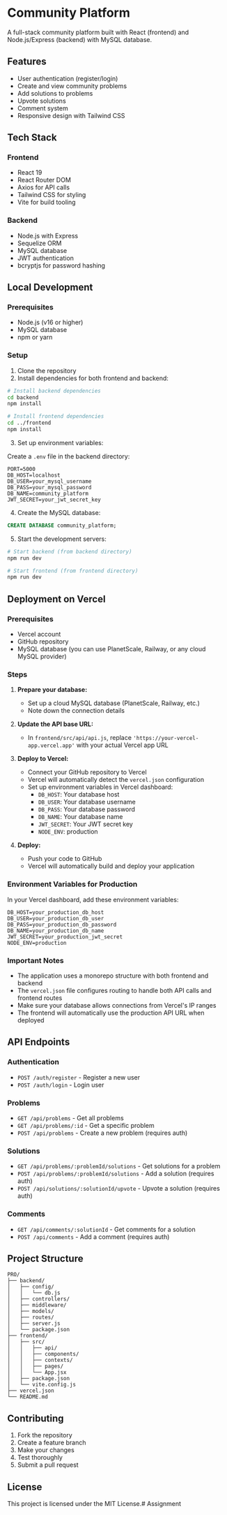 # Community Platform

A full-stack community platform built with React (frontend) and Node.js/Express (backend) with MySQL database.

## Features

- User authentication (register/login)
- Create and view community problems
- Add solutions to problems
- Upvote solutions
- Comment system
- Responsive design with Tailwind CSS

## Tech Stack

### Frontend
- React 19
- React Router DOM
- Axios for API calls
- Tailwind CSS for styling
- Vite for build tooling

### Backend
- Node.js with Express
- Sequelize ORM
- MySQL database
- JWT authentication
- bcryptjs for password hashing

## Local Development

### Prerequisites
- Node.js (v16 or higher)
- MySQL database
- npm or yarn

### Setup

1. Clone the repository
2. Install dependencies for both frontend and backend:

```bash
# Install backend dependencies
cd backend
npm install

# Install frontend dependencies
cd ../frontend
npm install
```

3. Set up environment variables:

Create a `.env` file in the backend directory:
```env
PORT=5000
DB_HOST=localhost
DB_USER=your_mysql_username
DB_PASS=your_mysql_password
DB_NAME=community_platform
JWT_SECRET=your_jwt_secret_key
```

4. Create the MySQL database:
```sql
CREATE DATABASE community_platform;
```

5. Start the development servers:

```bash
# Start backend (from backend directory)
npm run dev

# Start frontend (from frontend directory)
npm run dev
```

## Deployment on Vercel

### Prerequisites
- Vercel account
- GitHub repository
- MySQL database (you can use PlanetScale, Railway, or any cloud MySQL provider)

### Steps

1. **Prepare your database:**
   - Set up a cloud MySQL database (PlanetScale, Railway, etc.)
   - Note down the connection details

2. **Update the API base URL:**
   - In `frontend/src/api/api.js`, replace `'https://your-vercel-app.vercel.app'` with your actual Vercel app URL

3. **Deploy to Vercel:**
   - Connect your GitHub repository to Vercel
   - Vercel will automatically detect the `vercel.json` configuration
   - Set up environment variables in Vercel dashboard:
     - `DB_HOST`: Your database host
     - `DB_USER`: Your database username
     - `DB_PASS`: Your database password
     - `DB_NAME`: Your database name
     - `JWT_SECRET`: Your JWT secret key
     - `NODE_ENV`: production

4. **Deploy:**
   - Push your code to GitHub
   - Vercel will automatically build and deploy your application

### Environment Variables for Production

In your Vercel dashboard, add these environment variables:

```
DB_HOST=your_production_db_host
DB_USER=your_production_db_user
DB_PASS=your_production_db_password
DB_NAME=your_production_db_name
JWT_SECRET=your_production_jwt_secret
NODE_ENV=production
```

### Important Notes

- The application uses a monorepo structure with both frontend and backend
- The `vercel.json` file configures routing to handle both API calls and frontend routes
- Make sure your database allows connections from Vercel's IP ranges
- The frontend will automatically use the production API URL when deployed

## API Endpoints

### Authentication
- `POST /auth/register` - Register a new user
- `POST /auth/login` - Login user

### Problems
- `GET /api/problems` - Get all problems
- `GET /api/problems/:id` - Get a specific problem
- `POST /api/problems` - Create a new problem (requires auth)

### Solutions
- `GET /api/problems/:problemId/solutions` - Get solutions for a problem
- `POST /api/problems/:problemId/solutions` - Add a solution (requires auth)
- `POST /api/solutions/:solutionId/upvote` - Upvote a solution (requires auth)

### Comments
- `GET /api/comments/:solutionId` - Get comments for a solution
- `POST /api/comments` - Add a comment (requires auth)

## Project Structure

```
PRO/
├── backend/
│   ├── config/
│   │   └── db.js
│   ├── controllers/
│   ├── middleware/
│   ├── models/
│   ├── routes/
│   ├── server.js
│   └── package.json
├── frontend/
│   ├── src/
│   │   ├── api/
│   │   ├── components/
│   │   ├── contexts/
│   │   ├── pages/
│   │   └── App.jsx
│   ├── package.json
│   └── vite.config.js
├── vercel.json
└── README.md
```

## Contributing

1. Fork the repository
2. Create a feature branch
3. Make your changes
4. Test thoroughly
5. Submit a pull request

## License

This project is licensed under the MIT License.#   A s s i g n m e n t  
 